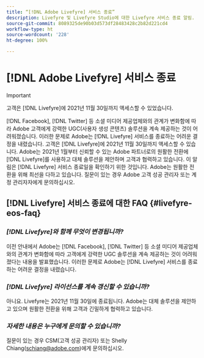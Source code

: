 ```yaml
---
title: “[!DNL Adobe Livefyre] 서비스 종료”
description: Livefyre 및 Livefyre Studio에 대한 Livefyre 서비스 종료 알림.
source-git-commit: 8089325de90b03d573df28483428c2b82d221cd4
workflow-type: ht
source-wordcount: '228'
ht-degree: 100%

---
```


# [!DNL Adobe Livefyre] 서비스 종료

>[!IMPORTANT]
>
>고객은 [!DNL Livefyre]에 2021년 11월 30일까지 액세스할 수 있었습니다.

[!DNL Facebook], [!DNL Twitter] 등 소셜 미디어 제공업체와의 관계가 변화함에 따라 Adobe 고객에게 강력한 UGC(사용자 생성 콘텐츠) 솔루션을 계속 제공하는 것이 어려워졌습니다. 이러한 문제로 Adobe는 [!DNL Livefyre] 서비스를 종료하는 어려운 결정을 내렸습니다. 고객은 [!DNL Livefyre]에 2021년 11월 30일까지 액세스할 수 있습니다. Adobe는 2021년 1월부터 신뢰할 수 있는 Adobe 파트너로의 원활한 전환에 [!DNL Livefyre]를 사용하고 대체 솔루션을 제안하며 고객과 협력하고 있습니다. 이 알림은 [!DNL Livefyre] 서비스 종료일을 확인하기 위한 것입니다. Adobe는 원활한 전환을 위해 최선을 다하고 있습니다. 질문이 있는 경우 Adobe 고객 성공 관리자 또는 계정 관리자자에게 문의하십시오.

## [!DNL Livefyre] 서비스 종료에 대한 FAQ {#livefyre-eos-faq}

### **_[!DNL Livefyre]와 함께 무엇이 변경됩니까?_**

이전 안내에서 Adobe는 [!DNL Facebook], [!DNL Twitter] 등 소셜 미디어 제공업체와의 관계가 변화함에 따라 고객에게 강력한 UGC 솔루션을 계속 제공하는 것이 어려워졌다는 내용을 발표했습니다. 이러한 문제로 Adobe는 [!DNL Livefyre] 서비스를 종료하는 어려운 결정을 내렸습니다.

### **_[!DNL Livefyre] 라이선스를 계속 갱신할 수 있습니까?_**

아니요. Livefyre는 2021년 11월 30일에 종료됩니다. Adobe는 대체 솔루션을 제안하고 있으며 원활한 전환을 위해 고객과 긴밀하게 협력하고 있습니다.

### **_자세한 내용은 누구에게 문의할 수 있습니까?_**

질문이 있는 경우 CSM(고객 성공 관리자) 또는 Shelly Chiang(schiang@adobe.com)에게 문의하십시오.
